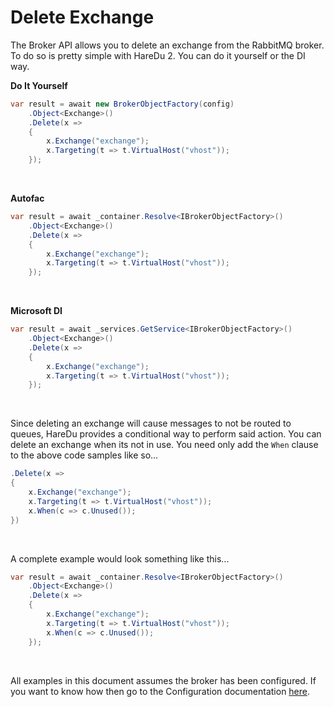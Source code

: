 # Delete Exchange

The Broker API allows you to delete an exchange from the RabbitMQ broker. To do so is pretty simple with HareDu 2. You can do it yourself or the DI way.

**Do It Yourself**

```c#
var result = await new BrokerObjectFactory(config)
    .Object<Exchange>()
    .Delete(x =>
    {
        x.Exchange("exchange");
        x.Targeting(t => t.VirtualHost("vhost"));
    });
```
<br>

**Autofac**

```c#
var result = await _container.Resolve<IBrokerObjectFactory>()
    .Object<Exchange>()
    .Delete(x =>
    {
        x.Exchange("exchange");
        x.Targeting(t => t.VirtualHost("vhost"));
    });
```
<br>

**Microsoft DI**

```c#
var result = await _services.GetService<IBrokerObjectFactory>()
    .Object<Exchange>()
    .Delete(x =>
    {
        x.Exchange("exchange");
        x.Targeting(t => t.VirtualHost("vhost"));
    });
```
<br>

Since deleting an exchange will cause messages to not be routed to queues, HareDu provides a conditional way to perform said action. You can delete an exchange when its not in use. You need only add the ```When``` clause to the above code samples like so...

```c#
.Delete(x =>
{
    x.Exchange("exchange");
    x.Targeting(t => t.VirtualHost("vhost"));
    x.When(c => c.Unused());
})
```
<br>

A complete example would look something like this...

```c#
var result = await _container.Resolve<IBrokerObjectFactory>()
    .Object<Exchange>()
    .Delete(x =>
    {
        x.Exchange("exchange");
        x.Targeting(t => t.VirtualHost("vhost"));
        x.When(c => c.Unused());
    });
```

<br>

All examples in this document assumes the broker has been configured. If you want to know how then go to the Configuration documentation [here](https://github.com/ahives/HareDu2/blob/master/docs/deprecated/configuration.md).

